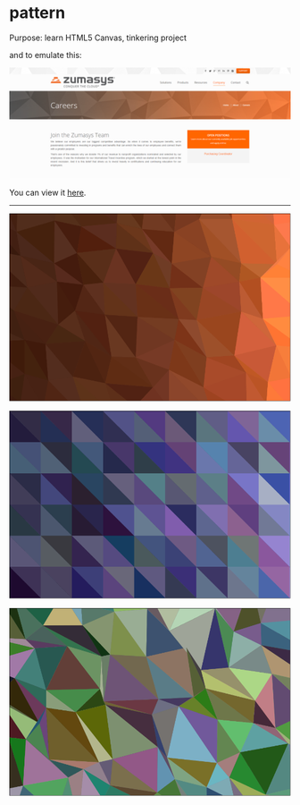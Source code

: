 # pattern
Purpose: learn HTML5 Canvas, tinkering project

and to emulate this:

![alt text](https://raw.githubusercontent.com/ealmachar/Random-Pattern/master/pattern%20examples/pattern_inspiration.png "example inspiration")

You can view it [here](http://ealmachar.github.io/projects/pattern.js/index.html).

---

![alt text](https://raw.githubusercontent.com/ealmachar/Random-Pattern/master/pattern%20examples/1.png "example 1")

![alt text](https://raw.githubusercontent.com/ealmachar/Random-Pattern/master/pattern%20examples/2.PNG "example 2")

![alt text](https://raw.githubusercontent.com/ealmachar/Random-Pattern/master/pattern%20examples/3.PNG "example 3")

